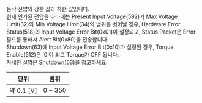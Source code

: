 동작 전압의 상한 값과 하한 값입니다.  
현재 인가된 전압을 나타내는 Present Input Voltage(592)가 Max Voltage Limit(32)와 Min Voltage Limit(34)의 범위를 벗어날 경우, Hardware Error Status(518)의 Input Voltage Error Bit(0x01)이 설정되고, Status Packet은 Error 필드를 통해서 Alert Bit(0x80)을 전송합니다.  
Shutdown(63)에 Input Voltage Error Bit(0x10)가 설정된 경우, Torque Enable(512)은 ‘0’이 되고 Torque가 OFF 됩니다.  
자세한 설명은 [Shutdown(63)](#shutdown63)을 참고하세요.

| 단위       | 범위    |
| :--------: | :-----: |
| 약 0.1 [V] | 0 ~ 350 |
